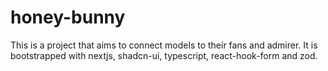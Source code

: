 # honey-bunny
This is a project that aims to connect models to their fans and admirer. It is bootstrapped with nextjs, shadcn-ui, typescript, react-hook-form and zod.
